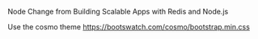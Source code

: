 Node Change from Building Scalable Apps with Redis and Node.js

Use the cosmo theme
https://bootswatch.com/cosmo/bootstrap.min.css
